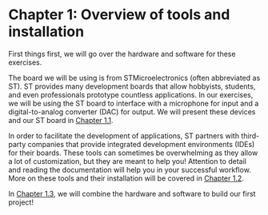 # Chapter 1: Overview of tools and installation

First things first, we will go over the hardware and software for these exercises.

The board we will be using is from STMicroelectronics (often abbreviated as ST). ST provides many development boards that allow hobbyists, students, and even professionals prototype countless applications. In our exercises, we will be using the ST board to interface with a microphone for input and a digital-to-analog converter (DAC) for output. We will present these devices and our ST board in [Chapter 1.1](1/hardware.md).

In order to facilitate the development of applications, ST partners with third-party companies that provide integrated development environments (IDEs) for their boards. These tools can sometimes be overwhelming as they allow a lot of customization, but they are meant to help you! Attention to detail and reading the documentation will help you in your successful workflow. More on these tools and their installation will be covered in [Chapter 1.2](2/software/_intro.md).

In [Chapter 1.3](3/blinking_led/instructions.md), we will combine the hardware and software to build our first project!